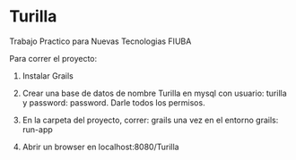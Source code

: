 Turilla
==================

Trabajo Practico para Nuevas Tecnologias FIUBA

Para correr el proyecto:

  1. Instalar Grails

  2. Crear una base de datos de nombre Turilla en mysql con usuario: turilla y password: password. Darle todos los permisos.
  
  3. En la carpeta del proyecto, correr:
        grails
    una vez en el entorno grails:
        run-app
  4. Abrir un browser en localhost:8080/Turilla
